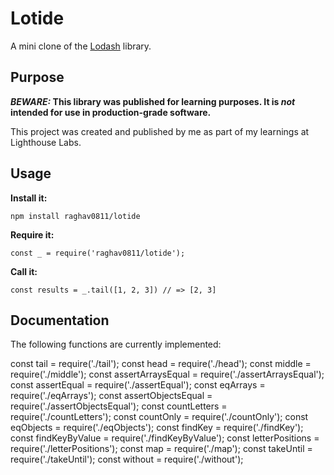 # Lotide

A mini clone of the [Lodash](https://lodash.com) library.

## Purpose

**_BEWARE:_ This library was published for learning purposes. It is _not_ intended for use in production-grade software.**

This project was created and published by me as part of my learnings at Lighthouse Labs. 

## Usage

**Install it:**

`npm install raghav0811/lotide`

**Require it:**

`const _ = require('raghav0811/lotide');`

**Call it:**

`const results = _.tail([1, 2, 3]) // => [2, 3]`

## Documentation

The following functions are currently implemented:

const tail = require('./tail');
const head = require('./head');
const middle = require('./middle');
const assertArraysEqual = require('./assertArraysEqual');
const assertEqual = require('./assertEqual');
const eqArrays = require('./eqArrays');
const assertObjectsEqual = require('./assertObjectsEqual');
const countLetters = require('./countLetters');
const countOnly = require('./countOnly');
const eqObjects = require('./eqObjects');
const findKey = require('./findKey');
const findKeyByValue = require('./findKeyByValue');
const letterPositions = require('./letterPositions');
const map = require('./map');
const takeUntil = require('./takeUntil'); 
const without = require('./without');